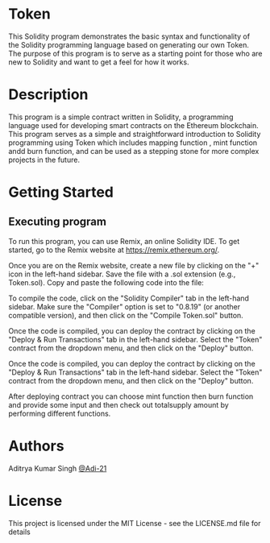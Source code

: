 # Token 

This Solidity program demonstrates the basic syntax and functionality of the Solidity programming language based on generating our own Token. The purpose of this program is to serve as a starting point for those who are new to Solidity and want to get a feel for how it works.

# Description

This program is a simple contract written in Solidity, a programming language used for developing smart contracts on the Ethereum blockchain. This program serves as a simple and straightforward introduction to Solidity programming using Token which includes mapping function , mint function andd burn function, and can be used as a stepping stone for more complex projects in the future.

# Getting Started

## Executing program

To run this program, you can use Remix, an online Solidity IDE. To get started, go to the Remix website at https://remix.ethereum.org/.

Once you are on the Remix website, create a new file by clicking on the "+" icon in the left-hand sidebar. Save the file with a .sol extension (e.g., Token.sol). Copy and paste the following code into the file:

To compile the code, click on the "Solidity Compiler" tab in the left-hand sidebar. Make sure the "Compiler" option is set to "0.8.19" (or another compatible version), and then click on the "Compile Token.sol" button.

Once the code is compiled, you can deploy the contract by clicking on the "Deploy & Run Transactions" tab in the left-hand sidebar. Select the "Token" contract from the dropdown menu, and then click on the "Deploy" button.

Once the code is compiled, you can deploy the contract by clicking on the "Deploy & Run Transactions" tab in the left-hand sidebar. Select the "Token" contract from the dropdown menu, and then click on the "Deploy" button.

After deploying contract you can choose mint function then burn function and provide some input and then check out totalsupply amount by performing different functions.

# Authors

Aditrya Kumar Singh
[@Adi-21](https://twitter.com/adis21104)


# License

This project is licensed under the MIT License - see the LICENSE.md file for details